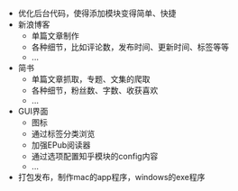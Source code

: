 * 优化后台代码，使得添加模块变得简单、快捷
* 新浪博客
  * 单篇文章制作
  * 各种细节，比如评论数，发布时间、更新时间、标签等等
  * ...
* 简书
   * 单篇文章抓取，专题、文集的爬取
   * 各种细节，粉丝数、字数、收获喜欢
   * ...
* GUI界面
  * 图标
  * 通过标签分类浏览
  * 加强EPub阅读器
  * 通过选项配置知乎模块的config内容
  * ...
* 打包发布，制作mac的app程序，windows的exe程序